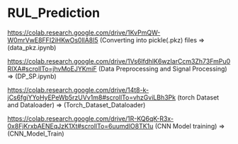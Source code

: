 # RUL_Prediction
https://colab.research.google.com/drive/1KvPmQW-W0mrVwE8FFI2iHKwOs0llA8l5 (Converting into pickle(.pkz) files => (data_pkz.ipynb)

https://colab.research.google.com/drive/1Vs6lfdhlK6wzIarCcm3Zh73FmPu0RIXA#scrollTo=jhvMoEJYKmiF (Data Preprocessing and Signal Processing) => (DP_SP.ipynb)

https://colab.research.google.com/drive/14t8-k-jCs6fgiYYoHyEPeWb5rzUVv1m8#scrollTo=vhzGviLBh3Pk (torch Dataset and Dataloader) => (Torch_Dataset_Dataloader) 

https://colab.research.google.com/drive/1R-KQ6qK-R3x-0x8FjKrxbAENEqJzK1Xt#scrollTo=6uumdlO8TK1u (CNN Model training) => (CNN_Model_Train)
